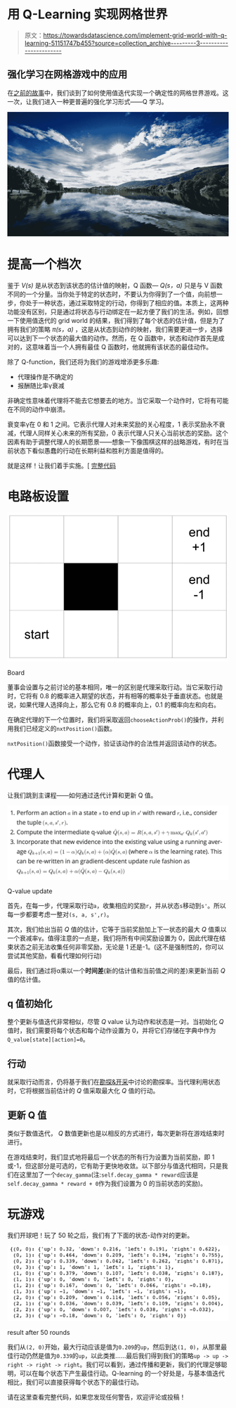 # 用 Q-Learning 实现网格世界

> 原文：<https://towardsdatascience.com/implement-grid-world-with-q-learning-51151747b455?source=collection_archive---------3----------------------->

## 强化学习在网格游戏中的应用

在[之前的故事](https://medium.com/@zhangyue9306/reinforcement-learning-implement-grid-world-from-scratch-c5963765ebff)中，我们谈到了如何使用值迭代实现一个确定性的网格世界游戏。这一次，让我们进入一种更普遍的强化学习形式——Q 学习。

![](img/96e44da652658af1a6e3cc3c70a9d92d.png)

# 提高一个档次

鉴于 *V(s)* 是从状态到该状态的估计值的映射，Q 函数— *Q(s，a)* 只是与 V 函数不同的一个分量。当你处于特定的状态时，不要认为你得到了一个值，向前想一步，你处于一种状态，通过采取特定的行动，你得到了相应的值。本质上，这两种功能没有区别，只是通过将状态与行动绑定在一起方便了我们的生活。例如，回想一下使用值迭代的 grid world 的结果，我们得到了每个状态的估计值，但是为了拥有我们的策略 *π(s，a)* ，这是从状态到动作的映射，我们需要更进一步，选择可以达到下一个状态的最大值的动作。然而，在 Q 函数中，状态和动作首先是成对的，这意味着当一个人拥有最佳 Q 函数时，他就拥有该状态的最佳动作。

除了 Q-function，我们还将为我们的游戏增添更多乐趣:

*   代理操作是不确定的
*   报酬随比率γ衰减

非确定性意味着代理将不能去它想要去的地方。当它采取一个动作时，它将有可能在不同的动作中崩溃。

衰变率γ在 0 和 1 之间。它表示代理人对未来奖励的关心程度，1 表示奖励永不衰减，代理人同样关心未来的所有奖励，0 表示代理人只关心当前状态的奖励。这个因素有助于调整代理人的长期愿景——想象一下像围棋这样的战略游戏，有时在当前状态下看似愚蠢的行动在长期利益和胜利方面是值得的。

就是这样！让我们着手实施。[ [完整代码](https://github.com/MJeremy2017/RL/blob/master/GridWorld/gridWorld_Q.py)

# 电路板设置

![](img/b4835cbc77f3cae8414b692f55417ab6.png)

Board

董事会设置与之前讨论的基本相同，唯一的区别是代理采取行动。当它采取行动时，它将有 0.8 的概率进入期望的状态，并有相等的概率处于垂直状态。也就是说，如果代理人选择向上，那么它有 0.8 的概率向上，0.1 的概率向左和向右。

在确定代理的下一个位置时，我们将采取返回`chooseActionProb()`的操作，并利用我们已经定义的`nxtPosition()`函数。

`nxtPosition()`函数接受一个动作，验证该动作的合法性并返回该动作的状态。

# 代理人

让我们跳到主课程——如何通过迭代计算和更新 Q 值。

![](img/d63d3b23c912123c472a47bda9ef5ff2.png)

Q-value update

首先，在每一步，代理采取行动`a`，收集相应的奖励`r`，并从状态`s`移动到`s'`。所以每一步都要考虑一整对`(s, a, s',r)`。

其次，我们给出当前 *Q* 值的估计，它等于当前奖励加上下一状态的最大 *Q* 值乘以一个衰减率γ。值得注意的一点是，我们将所有中间奖励设置为 0，因此代理在结束状态之前无法收集任何非零奖励，无论是 1 还是-1。(这不是强制性的，你可以尝试其他奖励，看看代理如何行动)

最后，我们通过将α乘以一个**时间差**(新的估计值和当前值之间的差)来更新当前 *Q* 值的估计值。

## q 值初始化

整个更新与值迭代非常相似，尽管 *Q* value 认为动作和状态是一对。当初始化 *Q* 值时，我们需要将每个状态和每个动作设置为 0，并将它们存储在字典中作为`Q_value[state][action]=0`。

## 行动

就采取行动而言，仍将基于我们在[勘探&开采](https://medium.com/@zhangyue9306/reinforcement-learning-implement-grid-world-from-scratch-c5963765ebff)中讨论的勘探率。当代理利用状态时，它将根据当前估计的 *Q* 值采取最大化 *Q* 值的行动。

## 更新 Q 值

类似于数值迭代， *Q* 数值更新也是以相反的方式进行，每次更新将在游戏结束时进行。

在游戏结束时，我们显式地将最后一个状态的所有行为设置为当前奖励，即 1 或-1，但这部分是可选的，它有助于更快地收敛。以下部分与值迭代相同，只是我们在这里加了一个`decay_gamma`(注:`self.decay_gamma * reward`应该是`self.decay_gamma * reward + 0`作为我们设置为 0 的当前状态的奖励)。

# 玩游戏

我们开球吧！玩了 50 轮之后，我们有了下面的状态-动作对的更新。

![](img/7bb003b61d7f6309141374ba3ce48e9a.png)

result after 50 rounds

我们从`(2, 0)`开始，最大行动应该是值为`0.209`的`up`，然后到达`(1, 0)`，从那里最佳行动仍然是值为`0.339`的`up`，以此类推……最后我们得到我们的策略`up -> up -> right -> right -> right`。我们可以看到，通过传播和更新，我们的代理足够聪明，可以在每个状态下产生最佳行动。Q-learning 的一个好处是，与基本值迭代相比，我们可以直接获得每个状态下的最佳行动。

请在这里查看完整代码，如果您发现任何警告，欢迎评论或投稿！